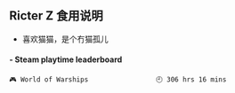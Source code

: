 ## Ricter Z 食用说明
- 喜欢猫猫，是个冇猫孤儿

<!-- steam-box start -->
#### - Steam playtime leaderboard
```text
🎮 World of Warships                 🕘 306 hrs 16 mins
```
<!-- Powered by https://github.com/YouEclipse/steam-box . -->
<!-- steam-box end -->
